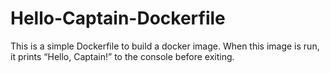 # Hello-Captain-Dockerfile
This is a simple Dockerfile to build a docker image. When this image is run, it prints “Hello, Captain!” to the console before exiting.
